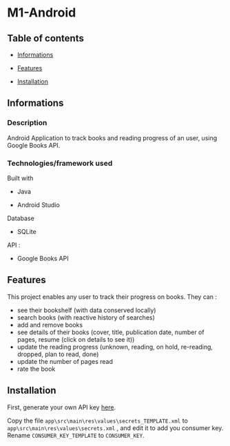 # M1-Android

## Table of contents

- [Informations](#Informations)

- [Features](#Features)

- [Installation](#Installation)

## Informations

### Description

Android Application to track books and reading progress of an user, using Google Books API.

### Technologies/framework used

Built with

- Java

- Android Studio

Database

- SQLite

API : 

- Google Books API

## Features

This project enables any user to track their progress on books.
They can :

- see their bookshelf (with data conserved locally)
- search books (with reactive history of searches)
- add and remove books
- see details of their books (cover, title, publication date, number of pages, resume (click on details to see it))
- update the reading progress (unknown, reading, on hold, re-reading, dropped, plan to read, done)
- update the number of pages read
- rate the book

## Installation

First, generate your own API key [here](https://developers.google.com/books/docs/v1/using).

Copy the file `app\src\main\res\values\secrets_TEMPLATE.xml` to `app\src\main\res\values\secrets.xml` , and edit it to add you consumer key. Rename `CONSUMER_KEY_TEMPLATE` to `CONSUMER_KEY`.

